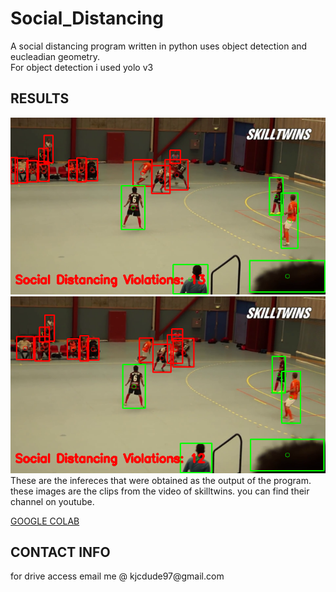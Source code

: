 <h1>  Social_Distancing</h1>
A social distancing program written in python uses object detection and eucleadian geometry.
<br>
For object detection i used yolo v3 

<h2>  RESULTS</h2>
<img src="social distancing/1.png">
<br>
<img src="social distancing/2.png">
<br>
These are the infereces that were obtained as the output of the program.
these images are the clips from the video of skilltwins. you can find their channel on youtube.

<a href = "https://colab.research.google.com/drive/1PLHnZTuRklkL8i2Y4sGLqMKDwvYt9wPT?usp=sharing">GOOGLE COLAB</a>

<h2>   CONTACT INFO</h2>
for drive access email me @ kjcdude97@gmail.com

